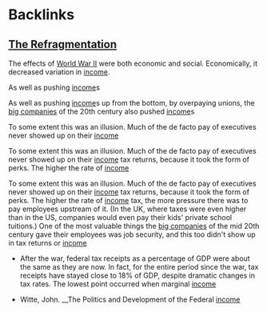 
# Backlinks
## [The Refragmentation](<The Refragmentation.md>)
The effects of [World War II](<World War II.md>) were both economic and social. Economically, it decreased variation in [income](<income.md>).

As well as pushing [income](<income.md>)s

As well as pushing [income](<income.md>)s up from the bottom, by overpaying unions, the [big companies](<big companies.md>) of the 20th century also pushed [income](<income.md>)s

To some extent this was an illusion. Much of the de facto pay of executives never showed up on their [income](<income.md>)

To some extent this was an illusion. Much of the de facto pay of executives never showed up on their [income](<income.md>) tax returns, because it took the form of perks. The higher the rate of [income](<income.md>)

To some extent this was an illusion. Much of the de facto pay of executives never showed up on their [income](<income.md>) tax returns, because it took the form of perks. The higher the rate of [income](<income.md>) tax, the more pressure there was to pay employees upstream of it. (In the UK, where taxes were even higher than in the US, companies would even pay their kids' private school tuitions.) One of the most valuable things the [big companies](<big companies.md>) of the mid 20th century gave their employees was job security, and this too didn't show up in tax returns or [income](<income.md>)

- After the war, federal tax receipts as a percentage of GDP were about the same as they are now. In fact, for the entire period since the war, tax receipts have stayed close to 18% of GDP, despite dramatic changes in tax rates. The lowest point occurred when marginal [income](<income.md>)

- Witte, John. __The Politics and Development of the Federal [income](<income.md>)

